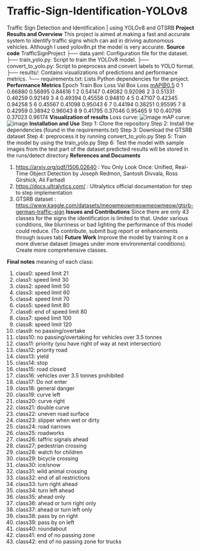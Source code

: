 # Traffic-Sign-Identification-YOLOv8
Traffic Sign Detection and Identification | using YOLOv8 and GTSRB
**Project Results and Overview**
This project is aimed at making a fast and accurate system to identify traffic signs which can aid in driving autonomous vehicles. 
Although I used yolov8n.pt the model is very accurate.
**Source code**
TrafficSignProject
├── data.yaml: Configuration file for the dataset.
├── train_yolo.py: Script to train the YOLOv8 model.
├── convert_to_yolo.py: Script to preprocess and convert labels to YOLO format.
├── results/: Contains visualizations of predictions and performance metrics.
└── requirements.txt: Lists Python dependencies for the project.
**Performance Metrics**
 Epoch  Train Box Loss  Val Box Loss  mAP@0.5
0      1         0.66880       0.56895  0.84616
1      2         0.54147       0.49082  0.92096
2      3         0.51331       0.46259  0.92149
3      4         0.49394       0.45556  0.94810
4      5         0.47107       0.42345  0.94258
5      6         0.45567       0.41098  0.95043
6      7         0.44194       0.38251  0.95595
7      8         0.42959       0.38942  0.96043
8      9         0.41795       0.37046  0.95465
9     10         0.40798       0.37023  0.96174
**Visualization of results**
Loss curve:
![image](https://github.com/user-attachments/assets/06d96ae1-f4e8-4eb8-97e5-231ecc7b9eec)
mAP curve:
![image](https://github.com/user-attachments/assets/03631435-3498-4db3-afeb-ae23b029ad1e)
**Installation and Use**
Step 1: Clone the repository
Step 2: Install the dependencies (found in the requirements.txt)
Step 3: Download the GTSRB dataset
Step 4: preprocess it by running convert_to_yolo.py
Step 5: Train the model by using the train_yolo.py
Step 6: Test the model with sample images from the test part of the dataset
predicted results will be stored in the runs/detect directory
**References and Documents**
1) https://arxiv.org/pdf/1506.02640 : You Only Look Once: Unified, Real-Time Object Detection by Joseph Redmon, Santosh Divvala, Ross Girshick, Ali Farhadi
2) https://docs.ultralytics.com/ : Ultralytics official documentation for step to step implementation
3) GTSRB dataset : https://www.kaggle.com/datasets/meowmeowmeowmeowmeow/gtsrb-german-traffic-sign
**Issues and Contributions**
Since there are only 43 classes for the signs the identification is limited to that.
Under various conditions, like blurriness or bad lighting the performance of this model could reduce.
(To contribute, submit bug report or enhancements through issues tab)
**Future Work**
Improve the model by training it on a more diverse dataset (images under more environmental conditions).
Create more comprehensive classes.



**Final notes**
meaning of each class:
1) class0: speed limit 21
2) class1: speed limit 30
3) class2: speed limit 50
4) class3: speed limit 60
5) class4: speed limit 70
6) class5: speed limit 80
7) class6: end of speed limit 80
8) class7: speed limit 100
9) class8: speed limit 120
10) class9: no passing/overtake
11) class10: no passing/overtaking for vehicles over 3.5 tonnes
12) class11: priority (you have right of way at next intersection)
13) class12: priority road
14) class13: yield
15) class14: stop
16) class15: road closed
17) class16: vehicles over 3.5 tonnes prohibited
18) class17: Do not enter
19) class18: general danger
20) class19: curve left
21) class20: curve right
22) class21: double curve
23) class22: uneven road surface
24) class23: slipper when wet or dirty
25) class24: road narrows
26) class25: roadworks
27) class26: taffric signals ahead
28) class27; pedestrian crossing
29) class28: watch for children 
30) class29: bicycle crossing
31) class30: ice/snow
32) class31: wild animal crossing
33) class32: end of all restrictions
34) class33: turn right ahead
35) class34: turn left ahead
36) class35: ahead only
37) class36: ahead or turn right only
38) class37: ahead or turn left only
39) class38: pass by on right
40) class39: pass by on left
41) class40: roundabout
42) class41: end of no passing zone
43) class42: end of no passing zone for trucks



